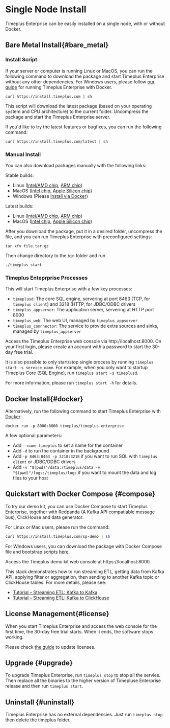 # Single Node Install

Timeplus Enterprise can be easily installed on a single node, with or without Docker.

## Bare Metal Install{#bare_metal}

### Install Script

If your server or computer is running Linux or MacOS, you can run the following command to download the package and start Timeplus Enterprise without any other dependencies. For Windows users, please follow [our guide](#docker) for running Timeplus Enterprise with Docker.

```shell
curl https://install.timeplus.com | sh
```

This script will download the latest package (based on your operating system and CPU architecture) to the current folder. Uncompress the package and start the Timeplus Enterprise server.

If you'd like to try the latest features or bugfixes, you can run the following command:

```shell
curl https://install.timeplus.com/latest | sh
```

### Manual Install
You can also download packages manually with the following links:

Stable builds:
* Linux ([Intel/AMD chip](https://install.timeplus.com/stable-linux-amd64.tar.gz), [ARM chip](https://install.timeplus.com/stable-linux-arm64.tar.gz))
* MacOS ([Intel chip](https://install.timeplus.com/stable-darwin-amd64.tar.gz), [Apple Silicon chip](https://install.timeplus.com/stable-darwin-arm64.tar.gz))
* Windows (Please [install via Docker](#docker))

Latest builds:
* Linux ([Intel/AMD chip](https://install.timeplus.com/latest-linux-amd64.tar.gz), [ARM chip](https://install.timeplus.com/latest-linux-arm64.tar.gz))
* MacOS ([Intel chip](https://install.timeplus.com/latest-darwin-amd64.tar.gz), [Apple Silicon chip](https://install.timeplus.com/latest-darwin-arm64.tar.gz))

After you download the package, put it in a desired folder, uncompress the file, and you can run Timeplus Enterprise with preconfigured settings:

```shell
tar xfv file.tar.gz
```
Then change directory to the `bin` folder and run
```shell
./timeplus start
```
### Timeplus Enteprprise Processes
This will start Timeplus Enterprise with a few key processes:
* `timeplusd`: The core SQL engine, servering at port 8463 (TCP, for `timeplus client`) and 3218 (HTTP, for JDBC/ODBC drivers
* `timeplus_appserver`: The application server, servering at HTTP port 8000
* `timeplus_web`: The web UI, managed by `timeplus_appserver`
* `timeplus_connnector`: The service to provide extra sources and sinks, managed by `timeplus_appserver`

Access the Timeplus Enterprise web console via http://localhost:8000. On your first login, please create an account with a password to start the 30-day free trial.

It is also possible to only start/stop single process by running `timeplus start -s service_name`. For example, when you only want to startup Timeplus Core (SQL Engine), run `timeplus start -s timeplusd`.

For more information, please run  `timeplus start -h` for details.

## Docker Install{#docker}

Alternatively, run the following command to start Timeplus Enterprise with [Docker](https://www.docker.com/get-started/):
```shell
docker run -p 8000:8000 timeplus/timeplus-enterprise
```

A few optional parameters:
* Add `--name timeplus` to set a name for the container
* Add `-d` to run the container in the background
* Add `-p 8463:8463 -p 3218:3218` if you want to run SQL with `timeplus client` or JDBC/ODBC drivers
* Add `-v "$(pwd)"/data:/timeplus/data -v "$(pwd)"/logs:/timeplus/logs` if you want to mount the data and log files to your host

## Quickstart with Docker Compose {#compose}
To try our demo kit, you can use Docker Compose to start Timeplus Enterprise, together with Redpanda (A Kafka API compatiable message bus), ClickHouse and data generator.

For Linux or Mac users, please run the command:
```bash
curl https://install.timeplus.com/sp-demo | sh
```

For Windows users, you can download the package with Docker Compose file and bootstrap scripts [here](https://timeplus.io/dist/timeplus_enterprise/sp-demo-20240522.zip).

Access the Timeplus demo kit web console at https://localhost:8000.

This stack demonstrates how to run streaming ETL, getting data from Kafka API, applying filter or aggregation, then sending to another Kafka topic or ClickHouse tables. For more details, please see:
* [Tutorial – Streaming ETL: Kafka to Kafka](tutorial-sql-etl)
* [Tutorial – Streaming ETL: Kafka to ClickHouse](tutorial-sql-etl-kafka-to-ch)

## License Management{#license}
When you start Timeplus Enterprise and access the web console for the first time, the 30-day free trial starts. When it ends, the software stops working.

Please check [the guide](server_config#license) to update licenses.

## Upgrade {#upgrade}
To upgrade Timeplus Enterprise, run `timeplus stop` to stop all the servies. Then replace all the binaries to the higher version of Timepluse Enterprise release and then run `timeplus start`.

## Uninstall {#uninstall}
Timeplus Enterprise has no external dependencies. Just run `timeplus stop` then delete the timeplus folder.
